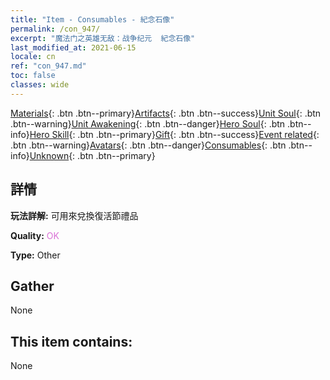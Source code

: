 ```yaml
---
title: "Item - Consumables - 紀念石像"
permalink: /con_947/
excerpt: "魔法门之英雄无敌：战争纪元  紀念石像"
last_modified_at: 2021-06-15
locale: cn
ref: "con_947.md"
toc: false
classes: wide
---
```

 [Materials](/ItemsCN/){: .btn .btn--primary}[Artifacts](/ItemsCN/Artifacts/){: .btn .btn--success}[Unit Soul](/ItemsCN/UnitSoul/){: .btn .btn--warning}[Unit Awakening](/ItemsCN/UnitAwakening/){: .btn .btn--danger}[Hero Soul](/ItemsCN/HeroSoul/){: .btn .btn--info}[Hero Skill](/ItemsCN/HeroSkill/){: .btn .btn--primary}[Gift](/ItemsCN/Gift/){: .btn .btn--success}[Event related](/ItemsCN/Events/){: .btn .btn--warning}[Avatars](/ItemsCN/Avatars/){: .btn .btn--danger}[Consumables](/ItemsCN/Consumables/){: .btn .btn--info}[Unknown](/ItemsCN/Unknown/){: .btn .btn--primary}

## 詳情
 **玩法詳解:** 可用來兌換復活節禮品

 **Quality:** <span style="color: #DA70D6">OK</span>

 **Type:** Other

## Gather

  None

## This item contains:

  None

